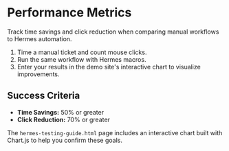 # Performance Metrics

Track time savings and click reduction when comparing manual workflows to Hermes automation.

1. Time a manual ticket and count mouse clicks.
2. Run the same workflow with Hermes macros.
3. Enter your results in the demo site's interactive chart to visualize improvements.

## Success Criteria
- **Time Savings:** 50% or greater
- **Click Reduction:** 70% or greater

The `hermes-testing-guide.html` page includes an interactive chart built with Chart.js to help you confirm these goals.
